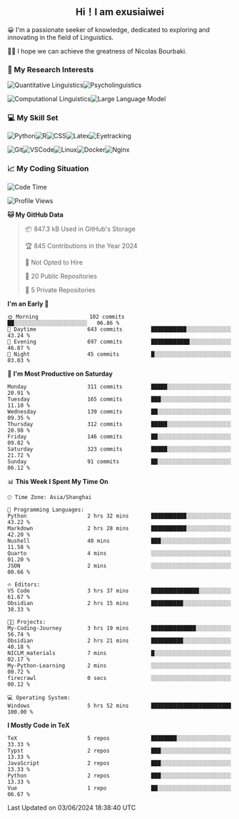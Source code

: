  

## <div align="center">Hi！I am exusiaiwei</div>  

😀 I'm a passionate seeker of knowledge, dedicated to exploring and innovating in the field of Linguistics.

🙋‍♂️ I hope we can achieve the greatness of Nicolas Bourbaki.

### 🔬 My Research Interests  

![Quantitative Linguistics](https://img.shields.io/badge/Quantitative%20Linguistics-%230072CC.svg?&style=for-the-badge&logo=appveyor&logoColor=white)![Psycholinguistics](https://img.shields.io/badge/Psycholinguistics-%2301a3a1.svg?&style=for-the-badge&logo=AWS%20Amplify&logoColor=white)

![Computational Linguistics](https://img.shields.io/badge/Computational%20Linguistics-%231877F2.svg?&style=for-the-badge&logo=Markdown&logoColor=white)![Large Language Model](https://img.shields.io/badge/Large%20Language%20Model-%23F76300.svg?&style=for-the-badge&logo=Android&logoColor=white)

### 💻 My Skill Set

![Python](https://img.shields.io/badge/Python-%2314354C.svg?style=for-the-badge&logo=python&logoColor=white&color=2AB3E3)![R](https://img.shields.io/badge/-R-276DC3?style=for-the-badge&logo=r&logoColor=white)![CSS](https://img.shields.io/badge/-CSS-1572B6?style=for-the-badge&logo=css3&logoColor=white)![Latex](https://img.shields.io/badge/-Latex-008080?style=for-the-badge&logo=latex&logoColor=white)![Eyetracking](https://img.shields.io/badge/Eyetracking-%230078D6?style=for-the-badge&logo=SearXNG&logoColor=#3050FF)

![Git](https://img.shields.io/badge/-Git-F05032?style=for-the-badge&logo=git&logoColor=white)![VSCode](https://img.shields.io/badge/-VSCode-007ACC?style=for-the-badge&logo=visual-studio-code&logoColor=white)![Linux](https://img.shields.io/badge/-Linux-FCC624?style=for-the-badge&logo=linux&logoColor=black)![Docker](https://img.shields.io/badge/-Docker-2496ED?style=for-the-badge&logo=docker&logoColor=white)![Nginx](https://img.shields.io/badge/-Nginx-009639?style=for-the-badge&logo=nginx&logoColor=white)

### 📈 My Coding Situation

<!--START_SECTION:waka-->
![Code Time](http://img.shields.io/badge/Code%20Time-163%20hrs%2038%20mins-blue)

![Profile Views](http://img.shields.io/badge/Profile%20Views-0-blue)

**🐱 My GitHub Data** 

> 📦 847.3 kB Used in GitHub's Storage 
 > 
> 🏆 845 Contributions in the Year 2024
 > 
> 🚫 Not Opted to Hire
 > 
> 📜 20 Public Repositories 
 > 
> 🔑 5 Private Repositories 
 > 
**I'm an Early 🐤** 

```text
🌞 Morning                102 commits         ██░░░░░░░░░░░░░░░░░░░░░░░   06.86 % 
🌆 Daytime                643 commits         ███████████░░░░░░░░░░░░░░   43.24 % 
🌃 Evening                697 commits         ████████████░░░░░░░░░░░░░   46.87 % 
🌙 Night                  45 commits          █░░░░░░░░░░░░░░░░░░░░░░░░   03.03 % 
```
📅 **I'm Most Productive on Saturday** 

```text
Monday                   311 commits         █████░░░░░░░░░░░░░░░░░░░░   20.91 % 
Tuesday                  165 commits         ███░░░░░░░░░░░░░░░░░░░░░░   11.10 % 
Wednesday                139 commits         ██░░░░░░░░░░░░░░░░░░░░░░░   09.35 % 
Thursday                 312 commits         █████░░░░░░░░░░░░░░░░░░░░   20.98 % 
Friday                   146 commits         ██░░░░░░░░░░░░░░░░░░░░░░░   09.82 % 
Saturday                 323 commits         █████░░░░░░░░░░░░░░░░░░░░   21.72 % 
Sunday                   91 commits          ██░░░░░░░░░░░░░░░░░░░░░░░   06.12 % 
```


📊 **This Week I Spent My Time On** 

```text
🕑︎ Time Zone: Asia/Shanghai

💬 Programming Languages: 
Python                   2 hrs 32 mins       ███████████░░░░░░░░░░░░░░   43.22 % 
Markdown                 2 hrs 28 mins       ███████████░░░░░░░░░░░░░░   42.20 % 
Nushell                  40 mins             ███░░░░░░░░░░░░░░░░░░░░░░   11.58 % 
Quarto                   4 mins              ░░░░░░░░░░░░░░░░░░░░░░░░░   01.20 % 
JSON                     2 mins              ░░░░░░░░░░░░░░░░░░░░░░░░░   00.66 % 

🔥 Editors: 
VS Code                  3 hrs 37 mins       ███████████████░░░░░░░░░░   61.67 % 
Obsidian                 2 hrs 15 mins       ██████████░░░░░░░░░░░░░░░   38.33 % 

🐱‍💻 Projects: 
My-Coding-Journey        3 hrs 19 mins       ██████████████░░░░░░░░░░░   56.74 % 
Obsidian                 2 hrs 21 mins       ██████████░░░░░░░░░░░░░░░   40.18 % 
NICLM_materials          7 mins              █░░░░░░░░░░░░░░░░░░░░░░░░   02.17 % 
My-Python-Learning       2 mins              ░░░░░░░░░░░░░░░░░░░░░░░░░   00.72 % 
firecrawl                0 secs              ░░░░░░░░░░░░░░░░░░░░░░░░░   00.12 % 

💻 Operating System: 
Windows                  5 hrs 52 mins       █████████████████████████   100.00 % 
```

**I Mostly Code in TeX** 

```text
TeX                      5 repos             ████████░░░░░░░░░░░░░░░░░   33.33 % 
Typst                    2 repos             ███░░░░░░░░░░░░░░░░░░░░░░   13.33 % 
JavaScript               2 repos             ███░░░░░░░░░░░░░░░░░░░░░░   13.33 % 
Python                   2 repos             ███░░░░░░░░░░░░░░░░░░░░░░   13.33 % 
Vue                      1 repo              ██░░░░░░░░░░░░░░░░░░░░░░░   06.67 % 
```




 Last Updated on 03/06/2024 18:38:40 UTC
<!--END_SECTION:waka-->
